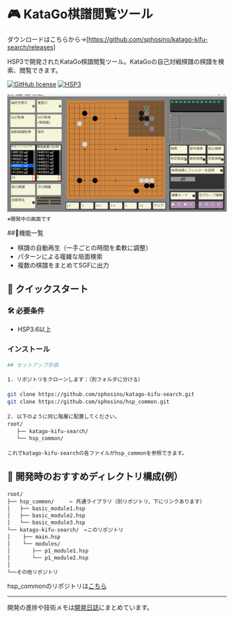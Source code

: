 # 🎮 KataGo棋譜閲覧ツール
ダウンロードはこちらから→[https://github.com/sphosino/katago-kifu-search/releases]

HSP3で開発されたKataGo棋譜閲覧ツール。KataGoの自己対戦棋譜の棋譜を検索、閲覧できます。

[![GitHub license](https://img.shields.io/github/license/sphosino/katago-kifu-search)](LICENSE)
[![HSP3](https://img.shields.io/badge/HSP-3.6+-brightgreen)](https://hsp.tv/)

<img src="docs/screenshot.png" width="600" alt="スクリーンショット">
<sub>※開発中の画面です</sub>

##🍎️機能一覧
- 棋譜の自動再生（一手ごとの時間を柔軟に調整）
- パターンによる複雑な局面検索
- 複数の棋譜をまとめてSGFに出力
   
## 🚀 クイックスタート

### 🛠 必要条件
- HSP3.6以上

### インストール
```bash
## セットアップ手順

1. リポジトリをクローンします：（別フォルダに分ける）

git clone https://github.com/sphosino/katago-kifu-search.git
git clone https://github.com/sphosino/hsp_common.git

2. 以下のように同じ階層に配置してください。　
root/
   ├── katago-kifu-search/
   └── hsp_common/

これでkatago-kifu-searchの各ファイルがhsp_commonを参照できます。
```

## 📂 開発時のおすすめディレクトリ構成(例）
```plaintext
root/
├── hsp_common/     ← 共通ライブラリ（別リポジトリ、下にリンクあります）
│   ├── basic_module1.hsp
│   ├── basic_module2.hsp
│   └── basic_module3.hsp
└── katago-kifu-search/　←このリポジトリ
│    ├── main.hsp
│    └── modules/
│       ├── p1_module1.hsp
│       └── p1_module2.hsp
│
└──その他リポジトリ
```
hsp_commonのリポジトリは[こちら](https://github.com/sphosino/hsp_common)



---
開発の進捗や技術メモは[開発日誌](https://sphosino.github.io/katago-kifu-search)にまとめています。
